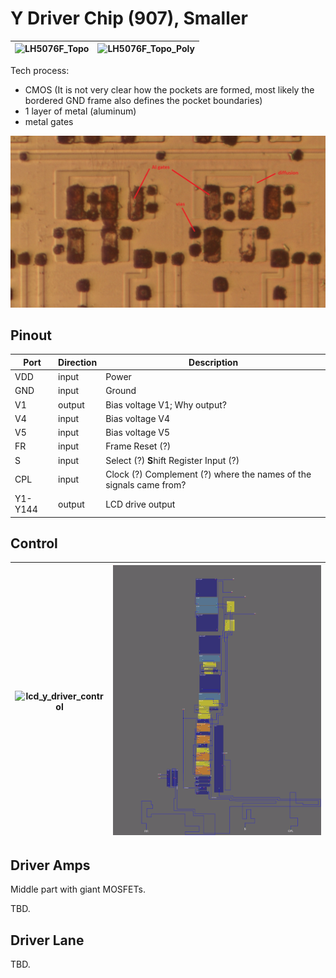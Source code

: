 # Y Driver Chip (907), Smaller

|![LH5076F_Topo](/imgstore/LH5076F_Topo.jpg)|![LH5076F_Topo_Poly](/imgstore/LH5076F_Topo_Poly.jpg)|
|---|---|

Tech process:
- CMOS (It is not very clear how the pockets are formed, most likely the bordered GND frame also defines the pocket boundaries)
- 1 layer of metal (aluminum)
- metal gates

![topo](/imgstore/topo.jpg)

## Pinout

|Port|Direction|Description|
|---|---|---|
|VDD|input|Power |
|GND|input|Ground |
|V1|output|Bias voltage V1; Why output? |
|V4|input|Bias voltage V4 |
|V5|input|Bias voltage V5 |
|FR|input|Frame Reset (?) |
|S|input|Select (?) **S**hift Register Input (?) |
|CPL|input|Clock (?) Complement (?) where the names of the signals came from? |
|Y1-Y144|output|LCD drive output|

## Control

|![lcd_y_driver_control](/hdl/lcd_y_driver_control.png)|![ydriver_control](/hdl/ydriver_control.png)|
|---|---|

## Driver Amps

Middle part with giant MOSFETs.

TBD.

## Driver Lane

TBD.
